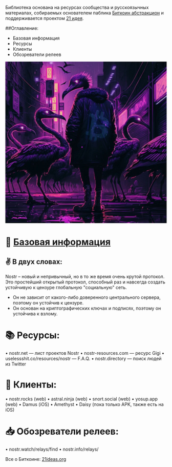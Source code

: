 Библиотека основана на ресурсах сообщества и русскоязычных материалах, собираемых основателем паблика [Биткоин абстракцион](https://t.me/bitraction) и поддерживается проектом [21 идея](https://www.21ideas.org/).

##Оглавление:
- Базовая информация
- Ресурсы
- Клиенты
- Обозреватели релеев

![Nostriches everywhere](https://raw.githubusercontent.com/bitcoin21ideas/nostr/main/images/photo_2023-02-02%2011.14.55.jpeg)

# 💊 [Базовая информация](https://github.com/bitcoin21ideas/nostr/blob/main/README.md#-%D0%B1%D0%B0%D0%B7%D0%BE%D0%B2%D0%B0%D1%8F-%D0%B8%D0%BD%D1%84%D0%BE%D1%80%D0%BC%D0%B0%D1%86%D0%B8%D1%8F)
## ✌️ В двух словах:
Nostr – новый и непривычный, но в то же время очень крутой протокол. Это простейший открытый протокол, способный раз и навсегда создать устойчивую к цензуре глобальную "социальную" сеть.
* Он не зависит от какого-либо доверенного центрального сервера, поэтому он устойчив к цензуре.
* Он основан на криптографических ключах и подписях, поэтому он устойчива к взлому.
# 📚 Ресурсы:
• nostr.net — лист проектов Nostr
• nostr-resources.com — ресурс Gigi
• uselessshit.co/resources/nostr — F.A.Q.
• nostr.directory — поиск людей из Twitter
# 📱 Клиенты:
• nostr.rocks (web)
• astral.ninja (web)
• snort.social (web)
• yosup.app (web)
• Damus (iOS)
• Amethyst
• Daisy (пока только APK, также есть на iOS)
# 📥 Обозреватели релеев:
• nostr.watch/relays/find
• nostr.info/relays/

Все о Биткоине: [21ideas.org](https://www.21ideas.org/)
